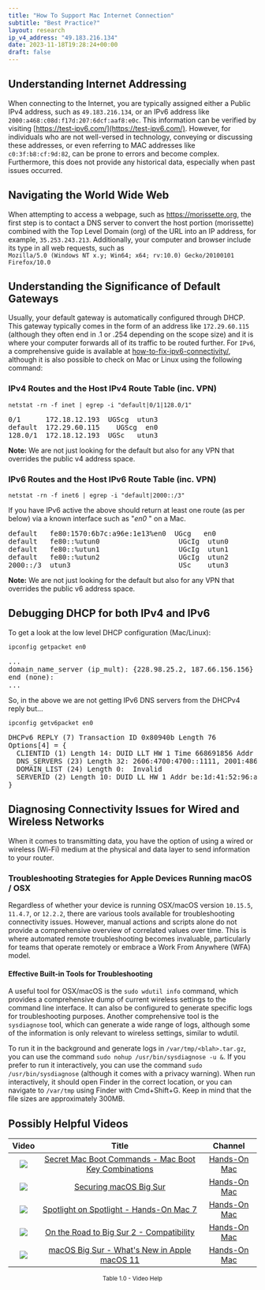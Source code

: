 ```yaml
---
title: "How To Support Mac Internet Connection"
subtitle: "Best Practice?"
layout: research
ip_v4_address: "49.183.216.134"
date: 2023-11-18T19:28:24+00:00
draft: false
---
```


## Understanding Internet Addressing

When connecting to the Internet, you are typically assigned either a Public IPv4 address, such as ```49.183.216.134```, or an IPv6 address like ```2000:a468:c08d:f17d:207:6dcf:aaf8:e0c```. This information can be verified by visiting [https://test-ipv6.com/](https://test-ipv6.com/). However, for individuals who are not well-versed in technology, conveying or discussing these addresses, or even referring to MAC addresses like ```c0:3f:b8:cf:9d:82```, can be prone to errors and become complex. Furthermore, this does not provide any historical data, especially when past issues occurred.
## Navigating the World Wide Web

When attempting to access a webpage, such as https://morissette.org, the first step is to contact a DNS server to convert the host portion (morissette) combined with the Top Level Domain (org) of the URL into an IP address, for example, ```35.253.243.213```. Additionally, your computer and browser include its type in all web requests, such as <br>```Mozilla/5.0 (Windows NT x.y; Win64; x64; rv:10.0) Gecko/20100101 Firefox/10.0```
## Understanding the Significance of Default Gateways

Usually, your default gateway is automatically configured through DHCP. This gateway typically comes in the form of an address like ```172.29.60.115``` (although they often end in .1 or .254 depending on the scope size) and it is where your computer forwards all of its traffic to be routed further. For ```IPv6```, a comprehensive guide is available at [how-to-fix-ipv6-connectivity/](/blog/how-to-fix-ipv6-connectivity/), although it is also possible to check on Mac or Linux using the following command:
<br>
### IPv4 Routes and the Host IPv4 Route Table (inc. VPN)
```netstat -rn -f inet | egrep -i "default|0/1|128.0/1"```

<pre>
0/1      172.18.12.193  UGScg  utun3
default  172.29.60.115    UGScg  en0
128.0/1  172.18.12.193  UGSc   utun3</pre>

**Note:** We are not just looking for the default but also for any VPN that overrides the public v4 address space.

### IPv6 Routes and the Host IPv6 Route Table (inc. VPN)
```netstat -rn -f inet6 | egrep -i "default|2000::/3"```

If you have IPv6 active the above should return at least one route (as per below) via a known interface such as "_en0_ " on a Mac. 

<pre>
default   fe80:1570:6b7c:a96e:1e13%en0  UGcg   en0
default   fe80::%utun0                   UGcIg  utun0
default   fe80::%utun1                   UGcIg  utun1
default   fe80::%utun2                   UGcIg  utun2
2000::/3  utun3                          USc    utun3</pre>

**Note:** We are not just looking for the default but also for any VPN that overrides the public v6 address space.
<br>

## Debugging DHCP for both IPv4 and IPv6

To get a look at the low level DHCP configuration (Mac/Linux): 

```ipconfig getpacket en0```

<pre>
...
domain_name_server (ip_mult): {228.98.25.2, 187.66.156.156}
end (none):
...</pre>

So, in the above we are not getting IPv6 DNS servers from the DHCPv4 reply but...

```ipconfig getv6packet en0```

<pre>
DHCPv6 REPLY (7) Transaction ID 0x80940b Length 76
Options[4] = {
  CLIENTID (1) Length 14: DUID LLT HW 1 Time 668691856 Addr c0:3f:b8:cf:9d:82
  DNS_SERVERS (23) Length 32: 2606:4700:4700::1111, 2001:4860:4860::8844
  DOMAIN_LIST (24) Length 0:  Invalid
  SERVERID (2) Length 10: DUID LL HW 1 Addr be:1d:41:52:96:ac
}</pre>




## Diagnosing Connectivity Issues for Wired and Wireless Networks

When it comes to transmitting data, you have the option of using a wired or wireless (Wi-Fi) medium at the physical and data layer to send information to your router.
### Troubleshooting Strategies for Apple Devices Running macOS / OSX
Regardless of whether your device is running OSX/macOS version ```10.15.5```, ```11.4.7```, or ```12.2.2```, there are various tools available for troubleshooting connectivity issues. However, manual actions and scripts alone do not provide a comprehensive overview of correlated values over time. This is where automated remote troubleshooting becomes invaluable, particularly for teams that operate remotely or embrace a Work From Anywhere (WFA) model.
#### Effective Built-in Tools for Troubleshooting
A useful tool for OSX/macOS is the ```sudo wdutil info``` command, which provides a comprehensive dump of current wireless settings to the command line interface. It can also be configured to generate specific logs for troubleshooting purposes. Another comprehensive tool is the ```sysdiagnose``` tool, which can generate a wide range of logs, although some of the information is only relevant to wireless settings, similar to wdutil.

To run it in the background and generate logs in ```/var/tmp/<blah>.tar.gz```, you can use the command ```sudo nohup /usr/bin/sysdiagnose -u &```. If you prefer to run it interactively, you can use the command ```sudo /usr/bin/sysdiagnose``` (although it comes with a privacy warning). When run interactively, it should open Finder in the correct location, or you can navigate to ```/var/tmp``` using Finder with Cmd+Shift+G. Keep in mind that the file sizes are approximately 300MB.
## Possibly Helpful Videos

<link href="/plugins/lity/css/lity.min.css" rel="stylesheet">
<script src="/plugins/lity/js/lity.min.js"></script>
<div class="table1-start"></div>

|Video | Title | Channel |
| :---: | :---: | :---: |
|<a href="https://www.youtube.com/watch?v=VwNYWAxHCgM" data-lity><img src="https://i.ytimg.com/vi/VwNYWAxHCgM/default.jpg" class="img-fluid"></a>|<a href="https://www.youtube.com/watch?v=VwNYWAxHCgM" data-lity>Secret Mac Boot Commands - Mac Boot Key Combinations</a>|<a target="_blank" href="https://www.youtube.com/channel/UCg43DP8MdHVcl4rFK_delBg" >Hands-On Mac</a>|
|<a href="https://www.youtube.com/watch?v=7KdhJimuhNw" data-lity><img src="https://i.ytimg.com/vi/7KdhJimuhNw/default.jpg" class="img-fluid"></a>|<a href="https://www.youtube.com/watch?v=7KdhJimuhNw" data-lity>Securing macOS Big Sur</a>|<a target="_blank" href="https://www.youtube.com/channel/UCg43DP8MdHVcl4rFK_delBg" >Hands-On Mac</a>|
|<a href="https://www.youtube.com/watch?v=RslZ4W1EPqk" data-lity><img src="https://i.ytimg.com/vi/RslZ4W1EPqk/default.jpg" class="img-fluid"></a>|<a href="https://www.youtube.com/watch?v=RslZ4W1EPqk" data-lity>Spotlight on Spotlight - Hands-On Mac 7</a>|<a target="_blank" href="https://www.youtube.com/channel/UCg43DP8MdHVcl4rFK_delBg" >Hands-On Mac</a>|
|<a href="https://www.youtube.com/watch?v=HEbK-Tignuc" data-lity><img src="https://i.ytimg.com/vi/HEbK-Tignuc/default.jpg" class="img-fluid"></a>|<a href="https://www.youtube.com/watch?v=HEbK-Tignuc" data-lity>On the Road to Big Sur 2 - Compatibility</a>|<a target="_blank" href="https://www.youtube.com/channel/UCg43DP8MdHVcl4rFK_delBg" >Hands-On Mac</a>|
|<a href="https://www.youtube.com/watch?v=JMKi6o9kaZI" data-lity><img src="https://i.ytimg.com/vi/JMKi6o9kaZI/default.jpg" class="img-fluid"></a>|<a href="https://www.youtube.com/watch?v=JMKi6o9kaZI" data-lity>macOS Big Sur - What&#39;s New in Apple macOS 11</a>|<a target="_blank" href="https://www.youtube.com/channel/UCg43DP8MdHVcl4rFK_delBg" >Hands-On Mac</a>|

<center><small>Table 1.0 - Video Help</small></center>
 <br>
<div class="table1-end"></div>
<script type="text/javascript">
(function() {
    $('div.table1-start').nextUntil('div.table1-end', 'table').addClass('table thead-dark table-striped table-responsive rounded').attr('id', 't1');
    $('#t1').find('thead').addClass('thead-dark');
})();
</script>
